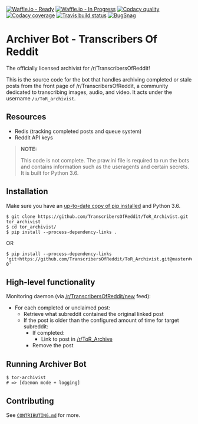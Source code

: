 [![Waffle.io - Ready](https://img.shields.io/waffle/label/TranscribersOfReddit/TranscribersOfReddit/ready.svg?colorB=yellow&label=Available%20Issues)](https://waffle.io/TranscribersOfReddit/TranscribersOfReddit)
[![Waffle.io - In Progress](https://img.shields.io/waffle/label/TranscribersOfReddit/TranscribersOfReddit/in%20progress.svg?colorB=green&label=Issues%20Being%20Worked%20On)](https://waffle.io/TranscribersOfReddit/TranscribersOfReddit)
[![Codacy quality](https://img.shields.io/codacy/grade/978e3984e69f4b00b41fa40f5b947797.svg)](https://www.codacy.com/app/TranscribersOfReddit/ToR_Archivist)
[![Codacy coverage](https://img.shields.io/codacy/coverage/978e3984e69f4b00b41fa40f5b947797.svg)](https://www.codacy.com/app/TranscribersOfReddit/ToR_Archivist)
[![Travis build status](https://img.shields.io/travis/TranscribersOfReddit/ToR_Archivist.svg)](https://travis-ci.org/TranscribersOfReddit/ToR_Archivist)
[![BugSnag](https://img.shields.io/badge/errors--hosted--by-Bugsnag-blue.svg)](https://www.bugsnag.com/open-source/)

# Archiver Bot - Transcribers Of Reddit

The officially licensed archivist for /r/TranscribersOfReddit!

This is the source code for the bot that handles archiving completed or stale
posts from the front page of /r/TranscribersOfReddit, a community dedicated
to transcribing images, audio, and video. It acts under the username `/u/ToR_archivist`.

## Resources

- Redis (tracking completed posts and queue system)
- Reddit API keys

> **NOTE:**
>
> This code is not complete. The praw.ini file is required to run the bots and
> contains information such as the useragents and certain secrets. It is built
> for Python 3.6.

## Installation

Make sure you have an [up-to-date copy of pip installed](https://pip.pypa.io/en/stable/installing/) and Python 3.6.

```
$ git clone https://github.com/TranscribersOfReddit/ToR_Archivist.git tor_archivist
$ cd tor_archivist/
$ pip install --process-dependency-links .
```

OR

```
$ pip install --process-dependency-links 'git+https://github.com/TranscribersOfReddit/ToR_Archivist.git@master#egg=tor_archivist-0'
```

## High-level functionality

Monitoring daemon (via [/r/TranscribersOfReddit/new](https://www.reddit.com/r/TranscribersOfReddit/new) feed):

- For each completed or unclaimed post:
  - Retrieve what subreddit contained the original linked post
  - If the post is older than the configured amount of time for target subreddit:
    - If completed:
      - Link to post in [/r/ToR_Archive](https://www.reddit.com/r/ToR_Archive)
    - Remove the post

## Running Archiver Bot

```
$ tor-archivist
# => [daemon mode + logging]
```

## Contributing

See [`CONTRIBUTING.md`](/CONTRIBUTING.md) for more.
